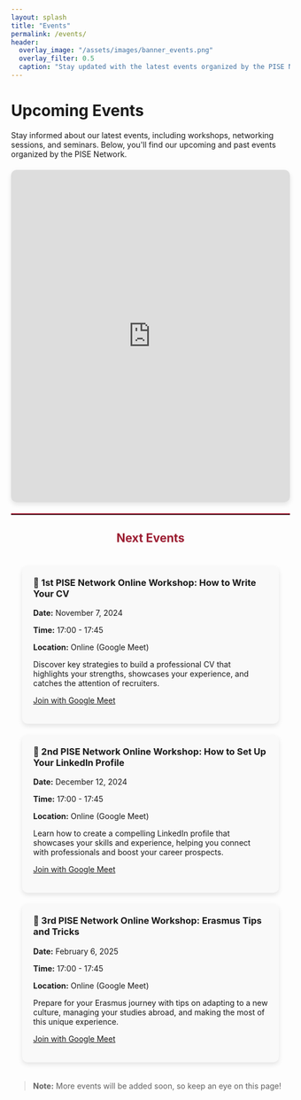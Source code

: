 ```yaml
---
layout: splash
title: "Events"
permalink: /events/
header:
  overlay_image: "/assets/images/banner_events.png"
  overlay_filter: 0.5
  caption: "Stay updated with the latest events organized by the PISE Network"
---
```


<div style="margin-top: 20px;"></div>

<style>
  .custom-nav {
    display: flex;
    justify-content: space-evenly;
    align-items: center;
    width: 100%;
    position: sticky;
    top: 0;
    background-color: rgba(240, 240, 240, 0.9);
    padding: 15px 0;
    box-shadow: 0px 4px 6px rgba(0, 0, 0, 0.1);
    z-index: 10;
  }
  .custom-nav ul {
    display: flex;
    width: 100%;
    list-style: none;
    margin: 0;
    padding: 0;
  }
  .custom-nav li {
    flex: 1;
    text-align: center;
  }
  .custom-nav a {
    display: block;
    color: #9b1c31;
    background-color: rgba(240, 240, 240, 0.9);
    text-decoration: none;
    padding: 10px 20px;
    margin: 0;
    border-radius: 5px;
    font-weight: bold;
    transition: background-color 0.3s, transform 0.2s;
  }
  .custom-nav a:hover {
    background-color: #e3c8c1;
    transform: scale(1.05);
  }
</style>

# Upcoming Events
Stay informed about our latest events, including workshops, networking sessions, and seminars. Below, you'll find our upcoming and past events organized by the PISE Network.

<div class="calendar-container">
  <iframe src="https://calendar.google.com/calendar/embed?src=5bafd044d7d4022a0eb80ea3694717d3eff047c74b0a39783caaa43efdd20597@group.calendar.google.com&ctz=Europe/Rome" style="border: 0; width: 100%; height: 600px;" frameborder="0" scrolling="no"></iframe>
</div>

<hr style="border: none; border-top: 2px solid #9b1c31; margin: 20px 0;">
<h2 style="text-align: center; color: #9b1c31;">Next Events</h2>

<div class="event-list">
  <div class="event">
    <h3>📅 1st PISE Network Online Workshop: How to Write Your CV</h3>
    <p><strong>Date:</strong> November 7, 2024</p>
    <p><strong>Time:</strong> 17:00 - 17:45</p>
    <p><strong>Location:</strong> Online (Google Meet)</p>
    <p>Discover key strategies to build a professional CV that highlights your strengths, showcases your experience, and catches the attention of recruiters.</p>
    <p><a href="https://meet.google.com/kvw-udxm-wib" target="_blank">Join with Google Meet</a></p>
  </div>

  <div class="event">
    <h3>📅 2nd PISE Network Online Workshop: How to Set Up Your LinkedIn Profile</h3>
    <p><strong>Date:</strong> December 12, 2024</p>
    <p><strong>Time:</strong> 17:00 - 17:45</p>
    <p><strong>Location:</strong> Online (Google Meet)</p>
    <p>Learn how to create a compelling LinkedIn profile that showcases your skills and experience, helping you connect with professionals and boost your career prospects.</p>
    <p><a href="https://meet.google.com/kvw-udxm-wib" target="_blank">Join with Google Meet</a></p>
  </div>

  <div class="event">
    <h3>📅 3rd PISE Network Online Workshop: Erasmus Tips and Tricks</h3>
    <p><strong>Date:</strong> February 6, 2025</p>
    <p><strong>Time:</strong> 17:00 - 17:45</p>
    <p><strong>Location:</strong> Online (Google Meet)</p>
    <p>Prepare for your Erasmus journey with tips on adapting to a new culture, managing your studies abroad, and making the most of this unique experience.</p>
    <p><a href="https://meet.google.com/kvw-udxm-wib" target="_blank">Join with Google Meet</a></p>
  </div>
</div>

> **Note:** More events will be added soon, so keep an eye on this page!

<style>
  .event-list {
    display: flex;
    flex-direction: column;
    gap: 20px;
    padding: 20px;
  }
  .event {
    background-color: #f9f9f9;
    padding: 20px;
    border-radius: 10px;
    box-shadow: 0 4px 8px rgba(0, 0, 0, 0.1);
  }
  .event h3 {
    margin-top: 0;
  }
  .calendar-container {
    margin: 20px 0;
    box-shadow: 0 4px 8px rgba(0, 0, 0, 0.1);
    border-radius: 10px;
    overflow: hidden;
  }
  .add-to-calendar {
    text-align: center;
    margin: 20px 0;
  }
  .add-calendar-button {
    background-color: #9b1c31;
    color: #fff;
    border: none;
    padding: 15px;
    font-size: 1em;
    cursor: pointer;
    border-radius: 5px;
    transition: background-color 0.3s, transform 0.3s;
  }
  .add-calendar-button:hover {
    background-color: #e3c8c1;
    transform: scale(1.1);
  }
</style>
